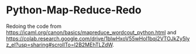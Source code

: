 # Python-Map-Reduce-Redo
Redoing the code from https://icaml.org/canon/basics/mapreduce_wordcout_python.html and https://colab.research.google.com/drive/1blwHxoV55wHoI1bqj2VTOJkZy5lyz_eI?usp=sharing#scrollTo=l2B2MEhTLZdW.
